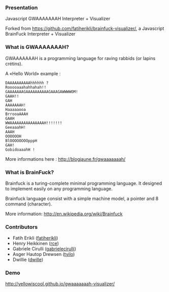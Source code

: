 ### Presentation

Javascript GWAAAAAAAH Interpreter + Visualizer

Forked from <https://github.com/fatiherikli/brainfuck-visualizer/>, a Javascript BrainFuck Interpreter + Visualizer

### What is GWAAAAAAAH?

GWAAAAAAAH is a programming language for raving rabbids (or lapins crétins).

A «Hello World» example :

```
DAAAAAAAAAAhhhhhh ?
Rooooaaahahhahah!!
GAAAAAAAGAAAAAAAAAAGAAAGAWWWWOM!
GAAH!!
GAH
AAAAAAAH!
Haaaaaooa
BrrooaAAAH
GAAH
WWAAAAAAAAAAAAAAAH!!!!!!!
GeeaaahH!
AAAH
OOOOOOH
BlOOOOOOOOpppH
GAH!
GobidoaaahH !
```

More informations here : <http://blogjaune.fr/gwaaaaaaah/>

### What is BrainFuck?

Brainfuck is a turing-complete minimal programming language. It designed to
 implement easily on any programming language.

Brainfuck language consist with a simple machine model, a pointer and 8
command (character).

More information:
<http://en.wikipedia.org/wiki/Brainfuck>

### Contributors

- Fatih Erikli ([fatiherikli](http://github.com/fatiherikli))
- Henry Heikkinen ([rce](https://github.com/rce))
- Gabriele Cirulli ([gabrielecirulli](https://github.com/gabrielecirulli))
- Asger Hautop Drewsen ([tyilo](https://github.com/Tyilo))
- Dwillie ([dwille](https://github.com/dwillie))

### Demo
<http://yellowiscool.github.io/gwaaaaaaah-visualizer/>
